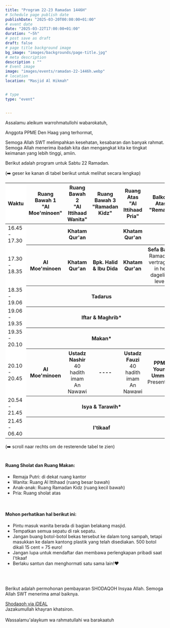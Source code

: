 ```yaml
---
title: "Program 22-23 Ramadan 1446H"
# Schedule page publish date
publishDate: "2025-03-20T00:00:00+01:00"
# event date
date: "2025-03-22T17:00:00+01:00"
duration: "~5h"
# post save as draft
draft: false
# page title background image
bg_image: "images/backgrounds/page-title.jpg"
# meta description
description : ""
# Event image
image: "images/events/ramadan-22-1446h.webp"
# location
location: "Masjid Al Hikmah"


# type
type: "event"


---
```


Assalamu aleikum warrohmatullohi wabarokatuh,

Anggota PPME Den Haag yang terhormat,


Semoga Allah SWT melimpahkan kesehatan, kesabaran dan banyak rahmat. Semoga Allah menerima ibadah kita dan mengangkat kita ke tingkat keimanan yang lebih tinggi, amiin.


Berikut adalah program untuk Sabtu 22 Ramadan.

<div class="d-block d-lg-none">
(➡️ geser ke kanan di tabel berikut untuk melihat secara lengkap)
</div>
<div class="table-responsive">
<table class="table table-sm">
<thead class="text-center">
<th style="position:sticky;left:0px;background-color:white;">Waktu</th>
<th ><span class="text-nowrap">Ruang Bawah 1</span ><br/><span class="text-nowrap">"Al Moe'minoen"</span></th>
<th><span class="text-nowrap">Ruang Bawah 2</span><br/><span class="text-nowrap">"Al Ittihaad Wanita"</span></th>
<th><span class="text-nowrap">Ruang Bawah 3</span><br/><span class="text-nowrap">"Ramadan Kidz"</span></th>
<th><span class="text-nowrap">Ruang Atas</span><br/><span class="text-nowrap">"Al Ittihaad Pria"</span></th>
<th><span class="text-nowrap">Balkon Atas</span><br/><span class="text-nowrap">"Remaja"</span></th>
</thead>

<tr>
<td class="text-nowrap" style="position:sticky;left:0px;background-color:white;">16.45 - 17.30</td>
<td >&nbsp;</td>
<th>Khatam Qur'an</th>
<td >&nbsp;</td>
<th>Khatam Qur'an</th>
<th>&nbsp;</th>

</tr>

<tr>
<td class="text-nowrap" style="position:sticky;left:0px;background-color:white;">17.30 - 18.35</td>
<th style="font-weight: bold;">Al Moe'minoen</th>
<th>Khatam Qur'an</th>
<th>Bpk. Halid & Ibu Dida</th>
<th>Khatam Qur'an</th>
<th><span class="text-nowrap">Sefa Bağci</span><br/><span style="font-weight: normal">Ramadan: vertraging in het dagelijks leven</span></th>
</tr>

<tr>
<td class="text-nowrap" style="position:sticky;left:0px;background-color:white;">18.35 - 19.06</td>
<th colspan="5" class="table-success">Tadarus</th>
</tr>
<tr >
<td class="text-nowrap" style="position:sticky;left:0px;background-color:white;">19.06 - 19.35</td>
<th colspan="5" class="table-primary">Iftar & Maghrib*</th>
</tr>
<tr>
<td class="text-nowrap" style="position:sticky;left:0px;background-color:white;">19.35 - 20.10</td>
<th colspan="5" class="table-info">Makan*</th>
</tr>
<tr>
<td class="text-nowrap" style="position:sticky;left:0px;background-color:white;">20.10 - 20.45</td>
<th style="font-weight: bold;">Al Moe'minoen</th>
<th>Ustadz Nashir</span><br/><span style="font-weight: normal">40 hadith imam An Nawawi</span></th>
<th>----</th>
<th><span class="text-nowrap">Ustadz Fauzi</span><br/><span style="font-weight: normal">40 hadith imam An Nawawi</span></th>
<th><span class="text-nowrap">PPME Young Ummah</span><br/><span style="font-weight: normal">Presentatie</span></th>
</tr>
<tr>
<td class="text-nowrap" style="position:sticky;left:0px;background-color:white;">20.54 - 21.45</td>
<th colspan="5" class="table-primary">Isya & Tarawih*</th>
</tr>
<tr >
<td class="text-nowrap" style="position:sticky;left:0px;background-color:white;">21.45 - 06.40</td>
<th colspan="5" class="table-primary">I'tikaaf</th>
</tr>
</table>
</div>
<div class="d-block d-lg-none">
(➡️ scroll naar rechts om de resterende tabel te zien)
</div>
<br/>

#### Ruang Sholat dan Ruang Makan:

* Remaja Putri: di dekat ruang kantor
* Wanita: Ruang Al Ittihaad (ruang besar bawah)
* Anak-anak: Ruang Ramadan Kidz  (ruang kecil bawah)
* Pria: Ruang sholat atas

<br/>

#### Mohon perhatikan hal berikut ini:
* Pintu masuk wanita berada di bagian belakang masjid.
* Tempatkan semua sepatu di rak sepatu.
* Jangan buang botol-botol bekas tersebut ke dalam tong sampah, tetapi masukkan ke dalam kantong plastik yang telah disediakan. 500 botol dikali 15 cent = 75 euro!
* Jangan lupa untuk mendaftar dan membawa perlengkapan pribadi saat I'tikaaf
* Berlaku santun dan menghormati satu sama lain!❤️

<br/>
<br/>

Berikut adalah permohonan pembayaran SHODAQOH  Insyaa Allah.
Semoga Allah SWT menerima amal baiknya.<br/>


<a href="https://www.ing.nl/payreq/m/?trxid=p174zdu9GeqBiRi3OGqFYnvhHhYze7Ox" type="button" class="btn-sm btn-info ">Shodaqoh via iDEAL</a>
<br/>Jazakumullah khayran khatsiron.
<br/>
<br/>
Wassalamu'alaykum wa rahmatullahi wa barakaatuh

